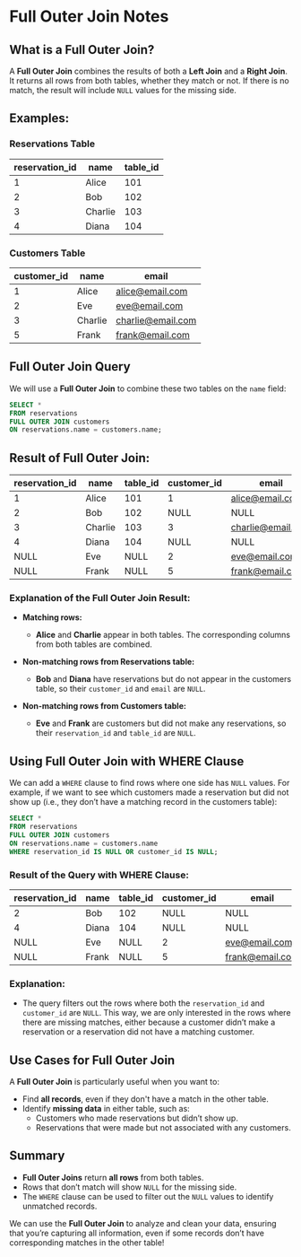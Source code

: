 # Full Outer Join Notes

## What is a Full Outer Join?

A **Full Outer Join** combines the results of both a **Left Join** and a **Right Join**. It returns all rows from both tables, whether they match or not. If there is no match, the result will include `NULL` values for the missing side.

## Examples:

### **Reservations Table**
| reservation_id | name      | table_id |
|----------------|-----------|----------|
| 1              | Alice     | 101      |
| 2              | Bob       | 102      |
| 3              | Charlie   | 103      |
| 4              | Diana     | 104      |

### **Customers Table**
| customer_id | name      | email              |
|-------------|-----------|--------------------|
| 1           | Alice     | alice@email.com     |
| 2           | Eve       | eve@email.com       |
| 3           | Charlie   | charlie@email.com   |
| 5           | Frank     | frank@email.com     |

## Full Outer Join Query

We will use a **Full Outer Join** to combine these two tables on the `name` field:

```sql
SELECT *
FROM reservations
FULL OUTER JOIN customers
ON reservations.name = customers.name;
```

## Result of Full Outer Join:

| reservation_id | name      | table_id | customer_id | email              |
|----------------|-----------|----------|-------------|--------------------|
| 1              | Alice     | 101      | 1           | alice@email.com     |
| 2              | Bob       | 102      | NULL        | NULL               |
| 3              | Charlie   | 103      | 3           | charlie@email.com   |
| 4              | Diana     | 104      | NULL        | NULL               |
| NULL           | Eve       | NULL     | 2           | eve@email.com       |
| NULL           | Frank     | NULL     | 5           | frank@email.com     |

### Explanation of the Full Outer Join Result:

- **Matching rows:** 
  - **Alice** and **Charlie** appear in both tables. The corresponding columns from both tables are combined.
  
- **Non-matching rows from Reservations table:** 
  - **Bob** and **Diana** have reservations but do not appear in the customers table, so their `customer_id` and `email` are `NULL`.
  
- **Non-matching rows from Customers table:** 
  - **Eve** and **Frank** are customers but did not make any reservations, so their `reservation_id` and `table_id` are `NULL`.

## Using Full Outer Join with WHERE Clause

We can add a `WHERE` clause to find rows where one side has `NULL` values. For example, if we want to see which customers made a reservation but did not show up (i.e., they don’t have a matching record in the customers table):

```sql
SELECT *
FROM reservations
FULL OUTER JOIN customers
ON reservations.name = customers.name
WHERE reservation_id IS NULL OR customer_id IS NULL;
```

### Result of the Query with WHERE Clause:

| reservation_id | name      | table_id | customer_id | email              |
|----------------|-----------|----------|-------------|--------------------|
| 2              | Bob       | 102      | NULL        | NULL               |
| 4              | Diana     | 104      | NULL        | NULL               |
| NULL           | Eve       | NULL     | 2           | eve@email.com       |
| NULL           | Frank     | NULL     | 5           | frank@email.com     |

### Explanation:
- The query filters out the rows where both the `reservation_id` and `customer_id` are `NULL`. This way, we are only interested in the rows where there are missing matches, either because a customer didn’t make a reservation or a reservation did not have a matching customer.

## Use Cases for Full Outer Join

A **Full Outer Join** is particularly useful when you want to:
- Find **all records**, even if they don't have a match in the other table.
- Identify **missing data** in either table, such as:
  - Customers who made reservations but didn’t show up.
  - Reservations that were made but not associated with any customers.

## Summary

- **Full Outer Joins** return **all rows** from both tables.
- Rows that don’t match will show `NULL` for the missing side.
- The `WHERE` clause can be used to filter out the `NULL` values to identify unmatched records.

We can use the **Full Outer Join** to analyze and clean your data, ensuring that you’re capturing all information, even if some records don’t have corresponding matches in the other table!
